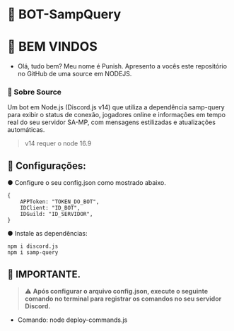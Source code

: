 # 🛜 BOT-SampQuery

# 👋 BEM VINDOS
- Olá, tudo bem? Meu nome é Punish. Apresento a vocês este repositório no GitHub de uma source em NODEJS.

### 📃 Sobre Source
Um bot em Node.js (Discord.js v14) que utiliza a dependência samp-query para exibir o status de conexão, jogadores online e informações em tempo real do seu servidor SA-MP, com mensagens estilizadas e atualizações automáticas.
> v14 requer o node 16.9

## 📄 Configurações:
● Configure o seu config.json como mostrado abaixo.
```
{
    APPToken: "TOKEN_DO_BOT",
    IDClient: "ID_BOT",
    IDGuild: "ID_SERVIDOR",
}
```

● Instale as dependências:
```
npm i discord.js
npm i samp-query
```

## 🔗 IMPORTANTE.
 > :warning: **Após configurar o arquivo config.json, execute o seguinte comando no terminal para registrar os comandos no seu servidor Discord.**

 - Comando: node deploy-commands.js
